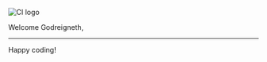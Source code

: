 ![CI logo](https://codeinstitute.s3.amazonaws.com/fullstack/ci_logo_small.png)

Welcome Godreigneth,


--------

Happy coding!
